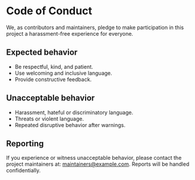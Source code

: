 # Code of Conduct


We, as contributors and maintainers, pledge to make participation in this project a harassment-free experience for everyone.


## Expected behavior
- Be respectful, kind, and patient.
- Use welcoming and inclusive language.
- Provide constructive feedback.


## Unacceptable behavior
- Harassment, hateful or discriminatory language.
- Threats or violent language.
- Repeated disruptive behavior after warnings.


## Reporting
If you experience or witness unacceptable behavior, please contact the project maintainers at: maintainers@example.com. Reports will be handled confidentially.
